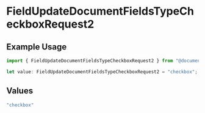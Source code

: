 # FieldUpdateDocumentFieldsTypeCheckboxRequest2

## Example Usage

```typescript
import { FieldUpdateDocumentFieldsTypeCheckboxRequest2 } from "@documenso/sdk-typescript/models/operations";

let value: FieldUpdateDocumentFieldsTypeCheckboxRequest2 = "checkbox";
```

## Values

```typescript
"checkbox"
```